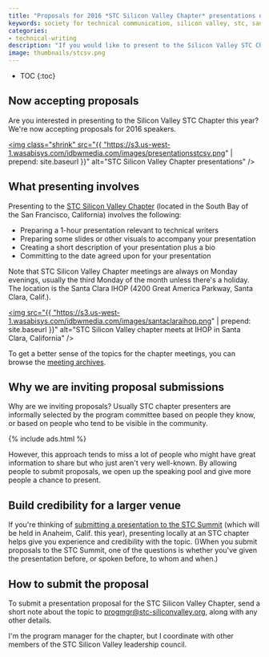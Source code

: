 ```yaml
---
title: "Proposals for 2016 *STC Silicon Valley Chapter* presentations now accepted"
keywords: society for technical communication, silicon valley, stc, santa clara, speaking, presenting, proposals
categories:
- technical-writing
description: "If you would like to present to the Silicon Valley STC Chapter (located in Santa Clara, Calif.), you can submit a proposal to speak. Chapter meetings are held on Monday evenings once a month and last about an hour. We're inviting proposals this year to give more people a chance to speak. Speaking at a chapter event can build credibility for a Summit proposal as well."
image: thumbnails/stcsv.png
---
```


* TOC
{:toc}

## Now accepting proposals

Are you interested in presenting to the Silicon Valley STC Chapter this year? We're now accepting proposals for 2016 speakers.

<a href="http://stcsiliconvalley.com//"><img class="shrink" src="{{ "https://s3.us-west-1.wasabisys.com/idbwmedia.com/images/presentationsstcsv.png" | prepend: site.baseurl }}" alt="STC Silicon Valley Chapter presentations" /></a>

## What presenting involves

Presenting to the [STC Silicon Valley Chapter](http://stcsiliconvalley.com//) (located in the South Bay of the San Francisco, California) involves the following:

* Preparing a 1-hour presentation relevant to technical writers
* Preparing some slides or other visuals to accompany your presentation
* Creating a short description of your presentation plus a bio
* Committing to the date agreed upon for your presentation

Note that STC Silicon Valley Chapter meetings are always on Monday evenings, usually the third Monday of the month unless there's a holiday. The location is the Santa Clara IHOP (4200 Great America Parkway, Santa Clara, Calif.).

<a target="_blank" href="https://www.google.de/maps/place/4200+Great+America+Pkwy,+Santa+Clara,+CA+95054,+USA/@37.9583825,-121.4144876,7.63z/data=!4m2!3m1!1s0x808fc9c23f2e0f0d:0xc7d11dfdf0d921c3"><img src="{{ "https://s3.us-west-1.wasabisys.com/idbwmedia.com/images/santaclaraihop.png" | prepend: site.baseurl }}" alt="STC Silicon Valley chapter meets at IHOP in Santa Clara, California" /></a>

To get a better sense of the topics for the chapter meetings, you can browse the [meeting archives](http://stcsiliconvalley.com//category/archive-meetings/).

## Why we are inviting proposal submissions

Why are we inviting proposals? Usually STC chapter presenters are informally selected by the program committee based on people they know, or based on people who tend to be visible in the community.

{% include ads.html %}

However, this approach tends to miss a lot of people who might have great information to share but who just aren't very well-known. By allowing people to submit proposals, we open up the speaking pool and give more people a chance to present.

## Build credibility for a larger venue

If you're thinking of [submitting a presentation to the STC Summit](http://summit.stc.org/call-for-proposals/) (which will be held in Anaheim, Calif. this year), presenting locally at an STC chapter helps give you experience and credibility with the topic. ()When you submit proposals to the STC Summit, one of the questions is whether you've given the presentation before, or spoken before, to whom and when.)

## How to submit the proposal

To submit a presentation proposal for the STC Silicon Valley Chapter, send a short note about the topic to <a href="mailto:progmgr@stc-siliconvalley.org">progmgr@stc-siliconvalley.org</a>, along with any other details.

I'm the program manager for the chapter, but I coordinate with other members of the STC Silicon Valley leadership council.
